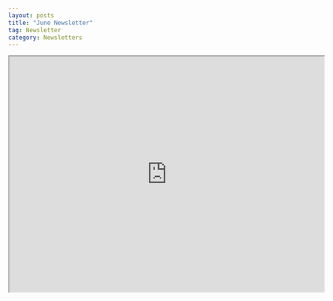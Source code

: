 ```yaml
---
layout: posts
title: "June Newsletter"
tag: Newsletter
category: Newsletters
---
```

<iframe src="https://drive.google.com/file/d/1j00v9m20UlX4Wg2Y7fNknEX7TvcU2v2g/preview" width="640" height="480"></iframe>
